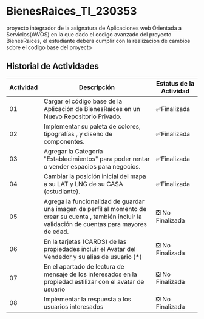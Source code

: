 # BienesRaices_TI_230353
proyecto integrador de la asignatura  de Aplicaciones web Orientada a Servicios(AWOS) en la que dado el codigo avanzado del proyecto BienesRaices, el estudiante debera cumplir con la realizacion de cambios sobre el codigo base del proyecto

## Historial de Actividades

| Actividad | Descripción | Estatus de la Actividad |
|-----------|-------------|-------------------------|
| 01        | Cargar el código base de la Aplicación de BienesRaíces en un Nuevo Repositorio Privado. | ✅Finalizada |
| 02        | Implementar su paleta de colores, tipografías , y diseño de componentes. | ✅Finalizada|
| 03        | Agregar la Categoría "Establecimientos" para poder rentar o vender espacios para negocios. | ✅Finalizada|
| 04        | Cambiar la posición inicial del mapa a su LAT y LNG de su CASA (estudiante). | ✅Finalizada |
| 05        | Agrega la funcionalidad de guardar una imagen de perfil al momento de crear su cuenta , también incluir la validación de cuentas para mayores de edad. | ❎ No Finalizada|
| 06        | En la tarjetas (CARDS) de las propiedades incluir el Avatar del Vendedor y su alias de usuario (*) | ❎ No Finalizada |
| 07        | En el apartado de lectura de mensaje de los interesados en la propiedad estilizar con el avatar de usuario | ❎ No Finalizada |
| 08        | Implementar la respuesta a los usuarios interesados | ❎ No Finalizada